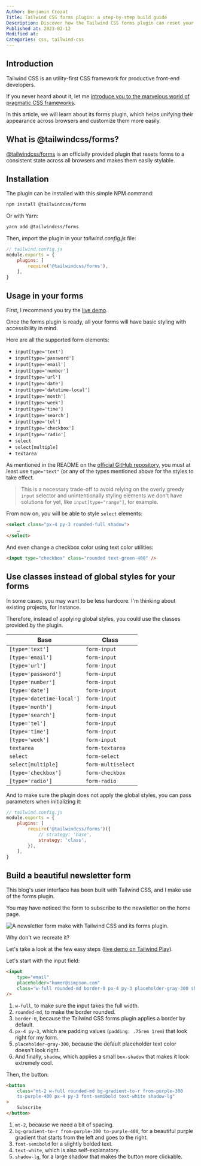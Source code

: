 ```yaml
---
Author: Benjamin Crozat
Title: Tailwind CSS forms plugin: a step-by-step build guide
Description: Discover how the Tailwind CSS forms plugin can reset your forms to a consistent state across all browsers and make styling easier.
Published at: 2023-02-12
Modified at: 
Categories: css, tailwind-css
---
```


## Introduction

Tailwind CSS is an utility-first CSS framework for productive front-end developers.

If you never heard about it, let me [introduce you to the marvelous world of pragmatic CSS frameworks](https://benjamincrozat.com/tailwind-css).

In this article, we will learn about its forms plugin, which helps unifying their appearance across browsers and customize them more easily.

## What is @tailwindcss/forms?

[@tailwindcss/forms](https://github.com/tailwindlabs/tailwindcss-forms) is an officially provided plugin that resets forms to a consistent state across all browsers and makes them easily stylable.

## Installation

The plugin can be installed with this simple NPM command:

```bash
npm install @tailwindcss/forms
```

Or with Yarn:

```bash
yarn add @tailwindcss/forms
```

Then, import the plugin in your *tailwind.config.js* file:

```js
// tailwind.config.js
module.exports = {
    plugins: [
        require('@tailwindcss/forms'),
    ],
}
```

## Usage in your forms

First, I recommend you try the [live demo](https://tailwindcss-forms.vercel.app/).

Once the forms plugin is ready, all your forms will have basic styling with accessibility in mind.

Here are all the supported form elements:

- `input[type='text']`
- `input[type='password']`
- `input[type='email']`
- `input[type='number']`
- `input[type='url']`
- `input[type='date']`
- `input[type='datetime-local']`
- `input[type='month']`
- `input[type='week']`
- `input[type='time']`
- `input[type='search']`
- `input[type='tel']`
- `input[type='checkbox']`
- `input[type='radio']`
- `select`
- `select[multiple]`
- `textarea`

As mentioned in the README on the [official GitHub repository](https://github.com/tailwindlabs/tailwindcss-forms), you must at least use `type="text"` (or any of the types mentioned above for the styles to take effect.

> This is a necessary trade-off to avoid relying on the overly greedy `input` selector and unintentionally styling elements we don't have solutions for yet, like `input[type="range"]`, for example.

From now on, you will be able to style `select` elements:

```html
<select class="px-4 py-3 rounded-full shadow">
    …
</select>
```

And even change a checkbox color using text color utilities:

```html
<input type="checkbox" class="rounded text-green-400" />
```

## Use classes instead of global styles for your forms

In some cases, you may want to be less hardcore. I'm thinking about existing projects, for instance. 

Therefore, instead of applying global styles, you could use the classes provided by the plugin.

| Base                      | Class              |
| ------------------------- | ------------------ |
| `[type='text']`           | `form-input`       |
| `[type='email']`          | `form-input`       |
| `[type='url']`            | `form-input`       |
| `[type='password']`       | `form-input`       |
| `[type='number']`         | `form-input`       |
| `[type='date']`           | `form-input`       |
| `[type='datetime-local']` | `form-input`       |
| `[type='month']`          | `form-input`       |
| `[type='search']`         | `form-input`       |
| `[type='tel']`            | `form-input`       |
| `[type='time']`           | `form-input`       |
| `[type='week']`           | `form-input`       |
| `textarea`                | `form-textarea`    |
| `select`                  | `form-select`      |
| `select[multiple]`        | `form-multiselect` |
| `[type='checkbox']`       | `form-checkbox`    |
| `[type='radio']`          | `form-radio`       |

And to make sure the plugin does not apply the global styles, you can pass parameters when initializing it:

```js
// tailwind.config.js
module.exports = {
    plugins: [
        require('@tailwindcss/forms')({
			// strategy: 'base',
			strategy: 'class',
		}),
    ],
}
```

## Build a beautiful newsletter form

This blog's user interface has been built with Tailwind CSS, and I make use of the forms plugin.

You may have noticed the form to subscribe to the newsletter on the home page.

![A newsletter form make with Tailwind CSS and its forms plugin.](https://life-long-bunny.fra1.digitaloceanspaces.com/media-library/production/136/conversions/Screenshot_2023-02-12_at_18.48.42_nezn2e-medium.jpg)

Why don't we recreate it?

Let's take a look at the few easy steps ([live demo on Tailwind Play](https://play.tailwindcss.com/qZ5rc9oEMd)).

Let's start with the input field:

```html
<input
    type="email"
	placeholder="homer@simpson.com"
	class="w-full rounded-md border-0 px-4 py-3 placeholder-gray-300 shadow"
/>
```

1. `w-full`, to make sure the input takes the full width.
2. `rounded-md`, to make the border rounded.
3. `border-0`, because the Tailwind CSS forms plugin applies a border by default.
4. `px-4 py-3`, which are padding values (`padding: .75rem 1rem`) that look right for my form.
5. `placeholder-gray-300`, because the default placeholder text color doesn't look right.
6. And finally, `shadow`, which applies a small `box-shadow` that makes it look extremely cool.

Then, the button:

```html
<button
    class="mt-2 w-full rounded-md bg-gradient-to-r from-purple-300
    to-purple-400 px-4 py-3 font-semibold text-white shadow-lg"
>
    Subscribe
</button>
```

1. `mt-2`, because we need a bit of spacing.
2. `bg-gradient-to-r from-purple-300 to-purple-400`, for a beautiful purple gradient that starts from the left and goes to the right.
3. `font-semibold` for a slightly bolded text.
4. `text-white`, which is also self-explanatory.
5. `shadow-lg`, for a large shadow that makes the button more clickable.

